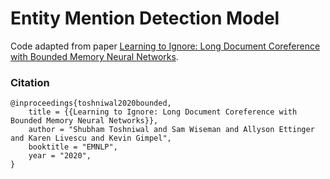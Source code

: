 # Entity Mention Detection Model
Code adapted from paper [Learning to Ignore: Long Document Coreference with Bounded Memory Neural Networks](https://arxiv.org/pdf/2010.02807.pdf).

### Citation
```
@inproceedings{toshniwal2020bounded,
    title = {{Learning to Ignore: Long Document Coreference with Bounded Memory Neural Networks}},
    author = "Shubham Toshniwal and Sam Wiseman and Allyson Ettinger and Karen Livescu and Kevin Gimpel",
    booktitle = "EMNLP",
    year = "2020",
}
